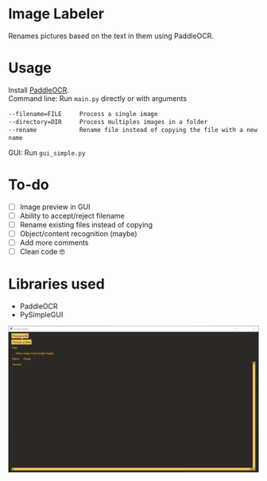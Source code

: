 # Image Labeler

Renames pictures based on the text in them using PaddleOCR. 

# Usage
Install [PaddleOCR](https://github.com/PaddlePaddle/PaddleOCR/blob/release/2.6/doc/doc_en/quickstart_en.md).  
Command line: Run `main.py` directly or with arguments
```
--filename=FILE     Process a single image
--directory=DIR     Process multiples images in a folder
--rename            Rename file instead of copying the file with a new name  
```

GUI: Run `gui_simple.py`

# To-do
- [ ] Image preview in GUI
- [ ] Ability to accept/reject filename
- [ ] Rename existing files instead of copying
- [ ] Object/content recognition (maybe)
- [ ] Add more comments
- [ ] Clean code 🤓

# Libraries used
- PaddleOCR
- PySimpleGUI

![Demo](./demo.gif)